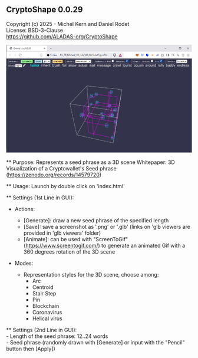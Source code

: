 ## CryptoShape 0.0.29 
Copyright (c) 2025 - Michel Kern and Daniel Rodet     
License: BSD-3-Clause   
https://github.com/ALADAS-org/CryptoShape

![](https://github.com/ALADAS-org/Cryptoshape/blob/master/gallery/screenshots/cryptoshape_0_0_28.png)

** Purpose: Represents a seed phrase as a 3D scene 
   Whitepaper: 3D Visualization of a Cryptowallet's Seed phrase (https://zenodo.org/records/14579720)

** Usage: Launch by double click on 'index.html'

** Settings (1st Line in GUI):     

* Actions: 
    - [Generate]: draw a new seed phrase of the specified length
	- [Save]: save a screenshot as '.png' or '.glb' (links on 'glb viewers are provided in 'glb viewers' folder)
	- [Animate]: can be used with "ScreenToGif" (https://www.screentogif.com/) to generate 
	  an animated Gif with a 360 degrees rotation of the 3D scene
	
* Modes:
    - Representation styles for the 3D scene, choose among:
		- Arc
		- Centroid
		- Stair Step
		- Pin
		- Blockchain
		- Coronavirus
		- Helical virus
		
** Settings (2nd Line in GUI):     
	- Length of the seed phrase: 12..24 words    
	- Seed phrase (randomly drawn with [Generate] or input with the "Pencil" button then [Apply])
	
